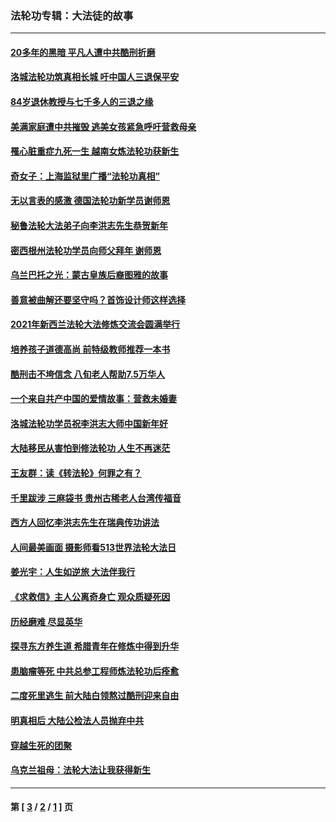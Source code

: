 ### 法轮功专辑：大法徒的故事
---
#### [20多年的黑暗 平凡人遭中共酷刑折磨](../../pages/nf1147481/n13997976.md?05210430) 
#### [洛城法轮功筑真相长城 吁中国人三退保平安](../../pages/nf1147481/n13892471.md?05210430) 
#### [84岁退休教授与七千多人的三退之缘](../../pages/nf1147481/n13796650.md?05210430) 
#### [美满家庭遭中共摧毁 逃美女孩紧急呼吁营救母亲](../../pages/nf1147481/n13792859.md?05210430) 
#### [罹心脏重症九死一生 越南女炼法轮功获新生](../../pages/nf1147481/n13732766.md?05210430) 
#### [奇女子：上海监狱里广播“法轮功真相”](../../pages/nf1147481/n13726443.md?05210430) 
#### [无以言表的感激 德国法轮功新学员谢师恩](../../pages/nf1147481/n13543790.md?05210430) 
#### [秘鲁法轮大法弟子向李洪志先生恭贺新年](../../pages/nf1147481/n13540182.md?05210430) 
#### [密西根州法轮功学员向师父拜年 谢师恩](../../pages/nf1147481/n13538183.md?05210430) 
#### [乌兰巴托之光：蒙古皇族后裔图雅的故事](../../pages/nf1147481/n13155759.md?05210430) 
#### [善意被曲解还要坚守吗？首饰设计师这样选择](../../pages/nf1147481/n13077575.md?05210430) 
#### [2021年新西兰法轮大法修炼交流会圆满举行](../../pages/nf1147481/n13033149.md?05210430) 
#### [培养孩子道德高尚 前特级教师推荐一本书](../../pages/nf1147481/n12938640.md?05210430) 
#### [酷刑击不垮信念 八旬老人帮助7.5万华人](../../pages/nf1147481/n12880712.md?05210430) 
#### [一个来自共产中国的爱情故事：营救未婚妻](../../pages/nf1147481/n12778386.md?05210430) 
#### [洛城法轮功学员祝李洪志大师中国新年好](../../pages/nf1147481/n12724685.md?05210430) 
#### [大陆移民从害怕到修法轮功 人生不再迷茫](../../pages/nf1147481/n12414325.md?05210430) 
#### [王友群：读《转法轮》何罪之有？](../../pages/nf1147481/n12408647.md?05210430) 
#### [千里跋涉 三麻袋书 贵州古稀老人台湾传福音](../../pages/nf1147481/n12198750.md?05210430) 
#### [西方人回忆李洪志先生在瑞典传功讲法](../../pages/nf1147481/n12099607.md?05210430) 
#### [人间最美画面 摄影师看513世界法轮大法日](../../pages/nf1147481/n12094118.md?05210430) 
#### [姜光宇：人生如逆旅 大法伴我行](../../pages/nf1147481/n12088664.md?05210430) 
#### [《求救信》主人公离奇身亡 观众质疑死因](../../pages/nf1147481/n11845215.md?05210430) 
#### [历经磨难 尽显英华](../../pages/nf1147481/n11723297.md?05210430) 
#### [探寻东方养生道 希腊青年在修炼中得到升华](../../pages/nf1147481/n11494502.md?05210430) 
#### [患脑瘤等死 中共总参工程师炼法轮功后痊愈](../../pages/nf1147481/n11466682.md?05210430) 
#### [二度死里逃生 前大陆白领熬过酷刑迎来自由](../../pages/nf1147481/n11368594.md?05210430) 
#### [明真相后 大陆公检法人员抛弃中共](../../pages/nf1147481/n11358618.md?05210430) 
#### [穿越生死的团聚](../../pages/nf1147481/n11258922.md?05210430) 
#### [乌克兰祖母：法轮大法让我获得新生](../../pages/nf1147481/n11269457.md?05210430) 

---
#### 第 [ [3](./3.md?05210430) / [2](./2.md?05210430) / [1](./1.md?05210430) ] 页
